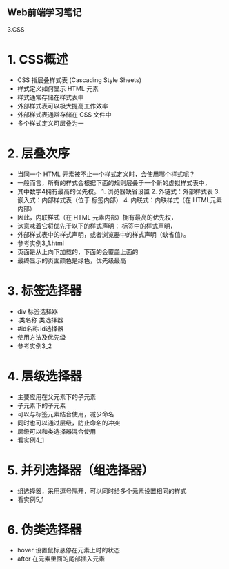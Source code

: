 ## Web前端学习笔记 ##

3.CSS

# 1. CSS概述
- CSS 指层叠样式表 (Cascading Style Sheets)
- 样式定义如何显示 HTML 元素
- 样式通常存储在样式表中
- 外部样式表可以极大提高工作效率
- 外部样式表通常存储在 CSS 文件中
- 多个样式定义可层叠为一

# 2. 层叠次序
- 当同一个 HTML 元素被不止一个样式定义时，会使用哪个样式呢？
- 一般而言，所有的样式会根据下面的规则层叠于一个新的虚拟样式表中，
- 其中数字4拥有最高的优先权。
        1. 浏览器缺省设置
        2. 外链式：外部样式表 
        3. 嵌入式：内部样式表（位于 <head> 标签内部）
        4. 内联式：内联样式（在 HTML元素内部）
- 因此，内联样式（在 HTML 元素内部）拥有最高的优先权，
- 这意味着它将优先于以下的样式声明：<head> 标签中的样式声明，
- 外部样式表中的样式声明，或者浏览器中的样式声明（缺省值）。
- 参考实例3_1.html
- 页面是从上向下加载的，下面的会覆盖上面的
- 最终显示的页面颜色是绿色，优先级最高

# 3. 标签选择器
- div 标签选择器
- .类名称 类选择器
- #id名称  id选择器
- 使用方法及优先级
- 参考实例3_2

# 4. 层级选择器
- 主要应用在父元素下的子元素
- 子元素下的子元素
- 可以与标签元素结合使用，减少命名
- 同时也可以通过层级，防止命名的冲突
- 层级可以和类选择器混合使用
- 看实例4_1

# 5. 并列选择器（组选择器）
- 组选择器，采用逗号隔开，可以同时给多个元素设置相同的样式
- 看实例5_1

# 6. 伪类选择器
- hover 设置鼠标悬停在元素上时的状态
- after 在元素里面的尾部插入元素

